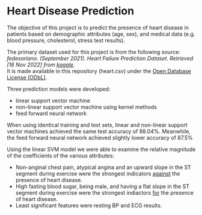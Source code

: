 # Heart Disease Prediction

The objective of this project is to predict the presence of heart disease in patients based on demographic attributes (age, sex), and medical data (e.g. blood pressure, cholesterol, stress test results). 

The primary dataset used for this project is from the following source:   
*fedesoriano. (September 2021). Heart Failure Prediction Dataset. Retrieved [16 Nov 2022] from [kaggle](https://www.kaggle.com/fedesoriano/heart-failure-prediction).*   
It is made available in this repository (heart.csv) under the [Open Database License (ODbL)](https://opendatacommons.org/licenses/odbl/1-0/).

Three prediction models were developed:
- linear support vector machine
- non-linear support vector machine using kernel methods
- feed forward neural network

When using identical training and test sets, linear and non-linear support vector machines achieved the same test accuracy of 88.04%.
Meanwhile, the feed forward neural network achieved slightly lower accuracy of 87.5%

Using the linear SVM model we were able to examine the relative magnitude of the coefficients of the various attributes:
- Non-anginal chest pain, atypical angina and an upward slope in the ST segment during exercise were the strongest indicators <u>against</u> the presence of heart disease.
- High fasting blood sugar, being male, and having a flat slope in the ST segment during exercise were the strongest indiactors <u>for</u> the presence of heart disease.
- Least significant features were resting BP and ECG results.